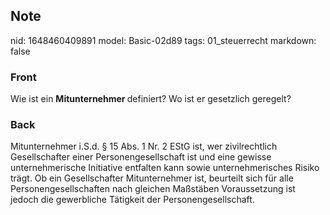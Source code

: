 ## Note
nid: 1648460409891
model: Basic-02d89
tags: 01_steuerrecht
markdown: false

### Front
Wie ist ein <b>Mitunternehmer </b>definiert? Wo ist er gesetzlich geregelt?

### Back
Mitunternehmer i.S.d. § 15 Abs. 1 Nr. 2 EStG ist, wer zivilrechtlich Gesellschafter einer Personengesellschaft ist und eine gewisse unternehmerische Initiative entfalten kann sowie unternehmerisches Risiko trägt. Ob ein Gesellschafter Mitunternehmer ist, beurteilt sich für alle Personengesellschaften nach gleichen Maßstäben Voraussetzung ist jedoch die gewerbliche Tätigkeit der Personengesellschaft.

